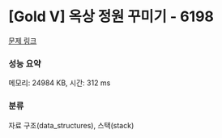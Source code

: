 # [Gold V] 옥상 정원 꾸미기 - 6198 

[문제 링크](https://www.acmicpc.net/problem/6198) 

### 성능 요약

메모리: 24984 KB, 시간: 312 ms

### 분류

자료 구조(data_structures), 스택(stack)

